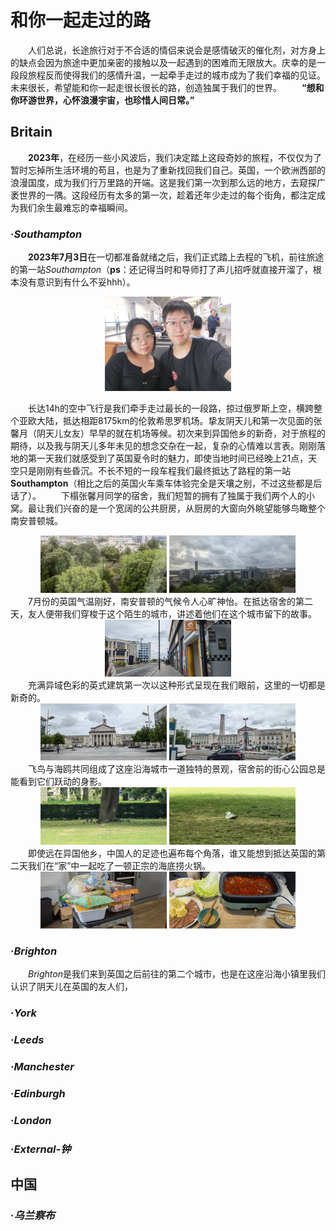 # **和你一起走过的路**
&emsp;&emsp;人们总说，长途旅行对于不合适的情侣来说会是感情破灭的催化剂，对方身上的缺点会因为旅途中更加亲密的接触以及一起遇到的困难而无限放大。庆幸的是一段段旅程反而使得我们的感情升温，一起牵手走过的城市成为了我们幸福的见证。未来很长，希望能和你一起走很长很长的路，创造独属于我们的世界。
&emsp;&emsp;**“想和你环游世界，心怀浪漫宇宙，也珍惜人间日常。”**

## **Britain**
&emsp;&emsp;**2023年**，在经历一些小风波后，我们决定踏上这段奇妙的旅程，不仅仅为了暂时忘掉所生活环境的苟且，也是为了重新找回我们自己。英国，一个欧洲西部的浪漫国度，成为我们行万里路的开端。这是我们第一次到那么远的地方，去窥探广袤世界的一隅。这段经历有太多的第一次，趁着还年少走过的每个街角，都注定成为我们余生最难忘的幸福瞬间。

### ·*Southampton*
&emsp;&emsp;**2023年7月3日**在一切都准备就绪之后，我们正式踏上去程的飞机，前往旅途的第一站*Southampton*（**ps**：还记得当时和导师打了声儿招呼就直接开溜了，根本没有意识到有什么不妥hhh）。
<div style="text-align:center">
  <img src="https://raw.githubusercontent.com/tlc191026/tlc191026.github.io/master/img/travel/UK/2023.7.3-首都机场.jpg" alt="首都机场合影" style="max-width:40%; display:inline-block">
</div>

&emsp;&emsp;长达14h的空中飞行是我们牵手走过最长的一段路，掠过俄罗斯上空，横跨整个亚欧大陆，抵达相距8175km的伦敦希思罗机场。挚友阴天儿和第一次见面的张馨月（阴天儿女友）早早的就在机场等候。初次来到异国他乡的新奇，对于旅程的期待，以及我与阴天儿多年未见的想念交杂在一起，复杂的心情难以言表。刚刚落地的第一天我们就感受到了英国夏令时的魅力，即使当地时间已经晚上21点，天空只是刚刚有些昏沉。不长不短的一段车程我们最终抵达了路程的第一站**Southampton**（相比之后的英国火车乘车体验完全是天壤之别，不过这些都是后话了）。
&emsp;&emsp;下榻张馨月同学的宿舍，我们短暂的拥有了独属于我们两个人的小窝。最让我们兴奋的是一个宽阔的公共厨房，从厨房的大窗向外眺望能够鸟瞰整个南安普顿城。
<div style="text-align:center">
  <img src="https://raw.githubusercontent.com/tlc191026/tlc191026.github.io/master/img/travel/UK/2023.7.4-南安普顿1.jpg" alt="南安普顿1" style="max-width:40%; display:inline-block">
  <img src="https://raw.githubusercontent.com/tlc191026/tlc191026.github.io/master/img/travel/UK/2023.7.4-南安普顿2.jpg" alt="南安普顿2" style="max-width:40%; display:inline-block">
</div>
&emsp;&emsp;7月份的英国气温刚好，南安普顿的气候令人心旷神怡。在抵达宿舍的第二天，友人便带我们穿梭于这个陌生的城市，讲述着他们在这个城市留下的故事。
<div style="text-align:center">
  <img src="https://raw.githubusercontent.com/tlc191026/tlc191026.github.io/master/img/travel/UK/2023.7.4-南安普顿citywalk.jpg" alt="南安普顿citywalk" style="max-width:40%; display:inline-block">
</div>
&emsp;&emsp;充满异域色彩的英式建筑第一次以这种形式呈现在我们眼前，这里的一切都是新奇的。
<div style="text-align:center">
  <img src="https://raw.githubusercontent.com/tlc191026/tlc191026.github.io/master/img/travel/UK/2023.7.4-南安普顿3.jpg" alt="南安普顿3" style="max-width:40%; display:inline-block">
  <img src="https://raw.githubusercontent.com/tlc191026/tlc191026.github.io/master/img/travel/UK/2023.7.4-南安普顿4.jpg" alt="南安普顿4" style="max-width:40%; display:inline-block">
</div>
&emsp;&emsp;飞鸟与海鸥共同组成了这座沿海城市一道独特的景观，宿舍前的街心公园总是能看到它们跃动的身影。
<div style="text-align:center">
  <img src="https://raw.githubusercontent.com/tlc191026/tlc191026.github.io/master/img/travel/UK/2023.7.4-南安普顿5.jpg" alt="南安普顿5" style="max-width:40%; display:inline-block">
  <img src="https://raw.githubusercontent.com/tlc191026/tlc191026.github.io/master/img/travel/UK/2023.7.4-南安普顿6.jpg" alt="南安普顿6" style="max-width:40%; display:inline-block">
</div>
&emsp;&emsp;即使远在异国他乡，中国人的足迹也遍布每个角落，谁又能想到抵达英国的第二天我们在“家”中一起吃了一顿正宗的海底捞火锅。
<div style="text-align:center">
  <img src="https://raw.githubusercontent.com/tlc191026/tlc191026.github.io/master/img/travel/UK/2023.7.4-南安普顿火锅食材.jpg" alt="南安普顿火锅食材" style="max-width:40%; display:inline-block">
  <img src="https://raw.githubusercontent.com/tlc191026/tlc191026.github.io/master/img/travel/UK/2023.7.4-南安普顿火锅.jpg" alt="南安普顿火锅" style="max-width:40%; display:inline-block">
</div>


### ·*Brighton*
&emsp;&emsp;*Brighton*是我们来到英国之后前往的第二个城市，也是在这座沿海小镇里我们认识了阴天儿在英国的友人们，


### ·*York*

### ·*Leeds*

### ·*Manchester*

### ·*Edinburgh*

### ·*London*

### ·*External-钟*

## **中国**

### ·*乌兰察布*

